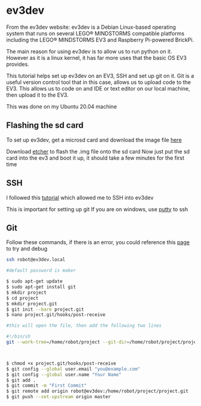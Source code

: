 # ev3dev
From the ev3dev website: ev3dev is a Debian Linux-based operating system that runs on several LEGO® MINDSTORMS compatible platforms including the LEGO® MINDSTORMS EV3 and Raspberry Pi-powered BrickPi.

The main reason for using ev3dev is to allow us to run python on it. However as it is a linux kernel, it has far more uses that the basic OS EV3 provides.

This tutorial helps set up ev3dev on an EV3, SSH and set up git on it. Git is a useful version control tool that in this case, allows us to upload code to the EV3. This allows us to code on and IDE or text editor on our local machine, then upload it to the EV3.

This was done on my Ubuntu 20.04 machine

## Flashing the sd card
To set up ev3dev, get a microsd card and download the image file [here](https://www.ev3dev.org/downloads/)

Download [etcher](https://www.etcher.net/) to flash the .img file onto the sd card
Now just put the sd card into the ev3 and boot it up, it should take a few minutes for the first time

## SSH
I followed this [tutorial](https://www.ev3dev.org/docs/tutorials/connecting-to-the-internet-via-usb/) which allowed me to SSH into ev3dev

This is important for setting up git
If you are on windows, use [putty](https://www.putty.org/) to ssh

## Git
Follow these commands, if there is an error, you could reference this [page](https://www.ev3dev.org/docs/tutorials/setting-up-python-pycharm/) to try and debug

```bash
ssh robot@ev3dev.local

#default password is maker

$ sudo apt-get update
$ sudo apt-get install git
$ mkdir project
$ cd project
$ mkdir project.git
$ git init --bare project.git
$ nano project.git/hooks/post-receive

#this will open the file, then add the following two lines

#!/bin/sh
git --work-tree=/home/robot/project --git-dir=/home/robot/project/project.git checkout -f



$ chmod +x project.git/hooks/post-receive
$ git config --global user.email "you@example.com"
$ git config --global user.name "Your Name"
$ git add .
$ git commit -m "First Commit"
$ git remote add origin robot@ev3dev:/home/robot/project/project.git
$ git push --set-upstream origin master
```

